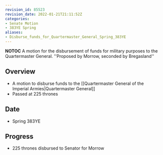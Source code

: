 ```yaml
---
revision_id: 85523
revision_date: 2022-01-21T21:11:52Z
categories:
- Senate Motion
- 383YE Spring
aliases:
- Disburse_funds_for_Quartermaster_General_Spring_383YE
---
```



__NOTOC__
A motion for the disbursement of funds for military purposes to the Quartermaster General.
''Proposed by Morrow, seconded by Bregasland''

## Overview
* A motion to disburse funds to the [[Quartermaster General of the Imperial Armies|Quartermaster General]]
* Passed at 225 thrones

## Date
* Spring 383YE

## Progress
* 225 thrones disbursed to Senator for Morrow